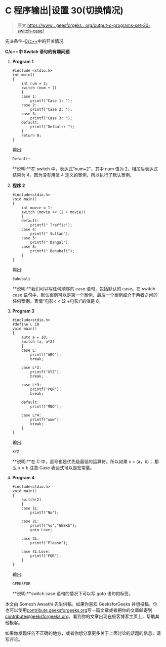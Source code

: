 # C 程序输出|设置 30(切换情况)

> 原文:[https://www . geesforgeks . org/output-c-programs-set-30-switch-case/](https://www.geeksforgeeks.org/output-c-programs-set-30-switch-case/)

先决条件–[C/c++](https://www.geeksforgeeks.org/switch-statement-cc/)中的开关情况

 **C/c++中 Switch 语句的有趣问题**

1.  **Program 1**

    ```
    #include <stdio.h>
    int main()
    {
        int num = 2;
        switch (num + 2)
        {
        case 1:
            printf("Case 1: ");
        case 2:
            printf("Case 2: ");
        case 3:
            printf("Case 3: ");
        default:
            printf("Default: ");
        }
        return 0;
    }
    ```

    输出:

    ```
    Default: 
    ```

    **说明:**在 switch 中，表达式“num+2”，其中 num 值为 2，相加后表达式结果为 4。因为没有用值 4 定义的案例，所以执行了默认案例。

2.  **程序 2**

    ```
    #include<stdio.h>
    void main()
    {
        int movie = 1;
        switch (movie << (2 + movie))
        {
        default:
            printf(" Traffic");
        case 4:
            printf(" Sultan");
        case 5:
            printf(" Dangal");
        case 8:
            printf(" Bahubali");
        }
    }
    ```

    输出:

    ```
    Bahubali
    ```

    **说明:**我们可以写任何顺序的 case 语句，包括默认的 case。在 switch case 语句中，默认案例可以是第一个案例、最后一个案例或介于两者之间的任何案例。表情“电影< < (2 +电影)”的值是 8。

3.  **Program 3**

    ```
    #include<stdio.h>
    #define L 10
    void main()
    {
        auto a = 10;
        switch (a, a*2)
        {
        case L:
            printf("ABC");
            break;

        case L*2:
            printf("XYZ");
            break;

        case L*3:
            printf("PQR");
            break;

        default:
            printf("MNO");

        case L*4:
            printf("www");
            break;
        }
    }
    ```

    输出:

    ```
    XYZ
    ```

    **说明:**在 C 中，逗号也是优先级最低的运算符。所以如果
    x = (a，b)；
    那么 x = b
    注意:Case 表达式可以是宏常量。

4.  **Program 4**

    ```
    #include<stdio.h>
    void main()
    {
        switch(2)
        {
        case 1L:
            printf("No");

        case 2L:
            printf("%s","GEEKS");
            goto Love;

        case 3L:
            printf("Please");

        case 4L:Love:
            printf("FOR");
        }
    }
    ```

    输出:

    ```
    GEEKSFOR
    ```

    **说明:**switch case 语句的情况下可以写 goto 语句的标签。

本文由 Somesh Awasthi 先生供稿。如果你喜欢 GeeksforGeeks 并想投稿，你也可以使用[contribute.geeksforgeeks.org](http://www.contribute.geeksforgeeks.org)写一篇文章或者把你的文章邮寄到 contribute@geeksforgeeks.org。看到你的文章出现在极客博客主页上，帮助其他极客。

如果你发现任何不正确的地方，或者你想分享更多关于上面讨论的话题的信息，请写评论。
